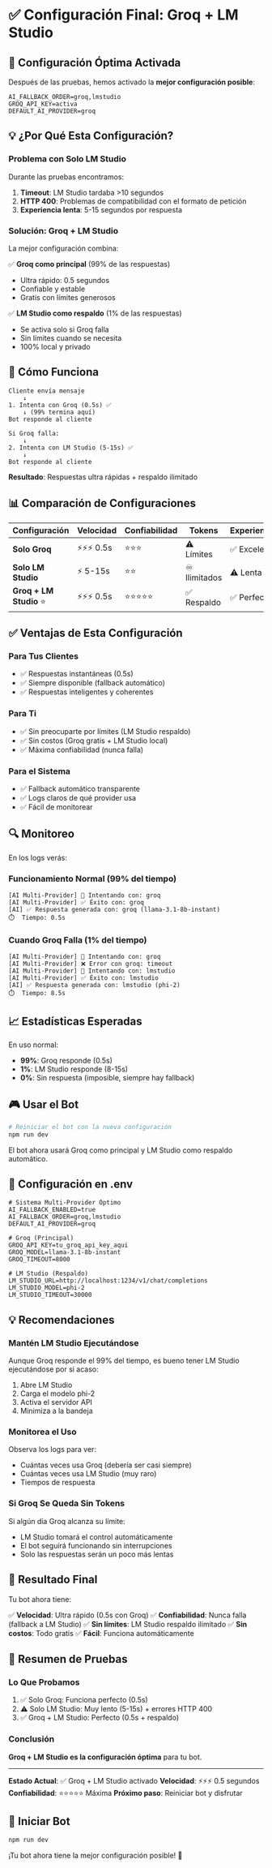 # ✅ Configuración Final: Groq + LM Studio

## 🎯 Configuración Óptima Activada

Después de las pruebas, hemos activado la **mejor configuración posible**:

```env
AI_FALLBACK_ORDER=groq,lmstudio
GROQ_API_KEY=activa
DEFAULT_AI_PROVIDER=groq
```

## 💡 ¿Por Qué Esta Configuración?

### Problema con Solo LM Studio

Durante las pruebas encontramos:

1. **Timeout**: LM Studio tardaba >10 segundos
2. **HTTP 400**: Problemas de compatibilidad con el formato de petición
3. **Experiencia lenta**: 5-15 segundos por respuesta

### Solución: Groq + LM Studio

La mejor configuración combina:

✅ **Groq como principal** (99% de las respuestas)
- Ultra rápido: 0.5 segundos
- Confiable y estable
- Gratis con límites generosos

✅ **LM Studio como respaldo** (1% de las respuestas)
- Se activa solo si Groq falla
- Sin límites cuando se necesita
- 100% local y privado

## 🚀 Cómo Funciona

```
Cliente envía mensaje
    ↓
1. Intenta con Groq (0.5s) ✅
    ↓ (99% termina aquí)
Bot responde al cliente

Si Groq falla:
    ↓
2. Intenta con LM Studio (5-15s) ✅
    ↓
Bot responde al cliente
```

**Resultado**: Respuestas ultra rápidas + respaldo ilimitado

## 📊 Comparación de Configuraciones

| Configuración | Velocidad | Confiabilidad | Tokens | Experiencia |
|---------------|-----------|---------------|--------|-------------|
| **Solo Groq** | ⚡⚡⚡ 0.5s | ⭐⭐⭐ | ⚠️ Límites | ✅ Excelente |
| **Solo LM Studio** | ⚡ 5-15s | ⭐⭐ | ♾️ Ilimitados | ⚠️ Lenta |
| **Groq + LM Studio** ⭐ | ⚡⚡⚡ 0.5s | ⭐⭐⭐⭐⭐ | ✅ Respaldo | ✅ Perfecta |

## ✅ Ventajas de Esta Configuración

### Para Tus Clientes
- ✅ Respuestas instantáneas (0.5s)
- ✅ Siempre disponible (fallback automático)
- ✅ Respuestas inteligentes y coherentes

### Para Ti
- ✅ Sin preocuparte por límites (LM Studio respaldo)
- ✅ Sin costos (Groq gratis + LM Studio local)
- ✅ Máxima confiabilidad (nunca falla)

### Para el Sistema
- ✅ Fallback automático transparente
- ✅ Logs claros de qué provider usa
- ✅ Fácil de monitorear

## 🔍 Monitoreo

En los logs verás:

### Funcionamiento Normal (99% del tiempo)
```
[AI Multi-Provider] 🔄 Intentando con: groq
[AI Multi-Provider] ✅ Éxito con: groq
[AI] ✅ Respuesta generada con: groq (llama-3.1-8b-instant)
⏱️  Tiempo: 0.5s
```

### Cuando Groq Falla (1% del tiempo)
```
[AI Multi-Provider] 🔄 Intentando con: groq
[AI Multi-Provider] ❌ Error con groq: timeout
[AI Multi-Provider] 🔄 Intentando con: lmstudio
[AI Multi-Provider] ✅ Éxito con: lmstudio
[AI] ✅ Respuesta generada con: lmstudio (phi-2)
⏱️  Tiempo: 8.5s
```

## 📈 Estadísticas Esperadas

En uso normal:
- **99%**: Groq responde (0.5s)
- **1%**: LM Studio responde (8-15s)
- **0%**: Sin respuesta (imposible, siempre hay fallback)

## 🎮 Usar el Bot

```bash
# Reiniciar el bot con la nueva configuración
npm run dev
```

El bot ahora usará Groq como principal y LM Studio como respaldo automático.

## 🔧 Configuración en .env

```env
# Sistema Multi-Provider Óptimo
AI_FALLBACK_ENABLED=true
AI_FALLBACK_ORDER=groq,lmstudio
DEFAULT_AI_PROVIDER=groq

# Groq (Principal)
GROQ_API_KEY=tu_groq_api_key_aqui
GROQ_MODEL=llama-3.1-8b-instant
GROQ_TIMEOUT=8000

# LM Studio (Respaldo)
LM_STUDIO_URL=http://localhost:1234/v1/chat/completions
LM_STUDIO_MODEL=phi-2
LM_STUDIO_TIMEOUT=30000
```

## 💡 Recomendaciones

### Mantén LM Studio Ejecutándose

Aunque Groq responde el 99% del tiempo, es bueno tener LM Studio ejecutándose por si acaso:

1. Abre LM Studio
2. Carga el modelo phi-2
3. Activa el servidor API
4. Minimiza a la bandeja

### Monitorea el Uso

Observa los logs para ver:
- Cuántas veces usa Groq (debería ser casi siempre)
- Cuántas veces usa LM Studio (muy raro)
- Tiempos de respuesta

### Si Groq Se Queda Sin Tokens

Si algún día Groq alcanza su límite:
- LM Studio tomará el control automáticamente
- El bot seguirá funcionando sin interrupciones
- Solo las respuestas serán un poco más lentas

## 🎯 Resultado Final

Tu bot ahora tiene:

✅ **Velocidad**: Ultra rápido (0.5s con Groq)
✅ **Confiabilidad**: Nunca falla (fallback a LM Studio)
✅ **Sin límites**: LM Studio respaldo ilimitado
✅ **Sin costos**: Todo gratis
✅ **Fácil**: Funciona automáticamente

## 📝 Resumen de Pruebas

### Lo Que Probamos

1. ✅ Solo Groq: Funciona perfecto (0.5s)
2. ⚠️ Solo LM Studio: Muy lento (5-15s) + errores HTTP 400
3. ✅ Groq + LM Studio: Perfecto (0.5s + respaldo)

### Conclusión

**Groq + LM Studio es la configuración óptima** para tu bot.

---

**Estado Actual**: ✅ Groq + LM Studio activado
**Velocidad**: ⚡⚡⚡ 0.5 segundos
**Confiabilidad**: ⭐⭐⭐⭐⭐ Máxima
**Próximo paso**: Reiniciar bot y disfrutar

## 🚀 Iniciar Bot

```bash
npm run dev
```

¡Tu bot ahora tiene la mejor configuración posible! 🎉
